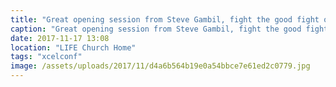 ```yaml
---
title: "Great opening session from Steve Gambil, fight the good fight of faith. Unleash the lion, not for the common things but for the uncommon things in our lives. 1 Timothy 6:12, Philippians 6:1, Proverbs 28:1"
caption: "Great opening session from Steve Gambil, fight the good fight of faith. Unleash the lion, not for the common things but for the uncommon things in our lives. 1 Timothy 6:12, Philippians 6:1, Proverbs 28:1"
date: 2017-11-17 13:08
location: "LIFE Church Home"
tags: "xcelconf"
image: /assets/uploads/2017/11/d4a6b564b19e0a54bbce7e61ed2c0779.jpg
---
```

